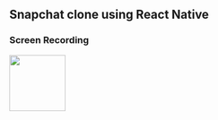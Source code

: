 ## Snapchat clone using React Native

### Screen Recording

<img src="screenrecording.gif" width=100/>